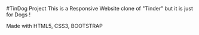 #TinDog Project
This is a Responsive Website clone of "Tinder" but it is just for Dogs !

Made with HTML5, CSS3, BOOTSTRAP
